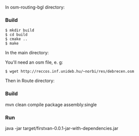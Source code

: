 In osm-routing-bgl directory:
### Build

    $ mkdir build
    $ cd build
    $ cmake ..
    $ make

In the main directory:

You'll need an osm file, e. g:

    $ wget http://reccos.inf.unideb.hu/~norbi/res/debrecen.osm

Then in Route directory:
 
### Build

mvn clean compile package assembly:single

### Run

java -jar target/firstvan-0.0.1-jar-with-dependencies.jar
